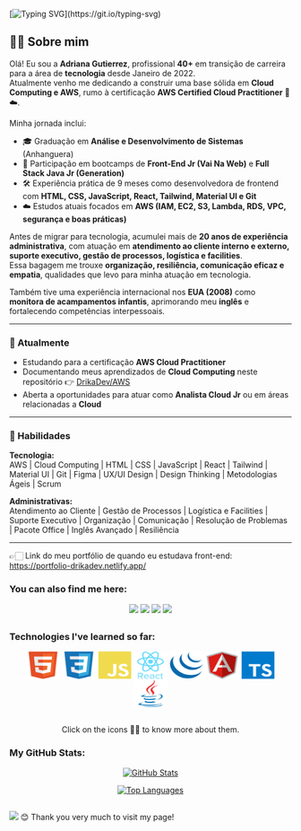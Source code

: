 [![Typing SVG](https://readme-typing-svg.herokuapp.com/?lines=Olá+Mundo!+Sou+Adriana+Gutierrez!;Seja+muito+bem+vinde+ao+meu+GitHub!;)](https://git.io/typing-svg)

## 👩‍💻 Sobre mim  

Olá! Eu sou a **Adriana Gutierrez**, profissional **40+** em transição de carreira para a área de **tecnologia** desde Janeiro de 2022.  
Atualmente venho me dedicando a construir uma base sólida em **Cloud Computing e AWS**, rumo à certificação **AWS Certified Cloud Practitioner** 🚀☁️.  

Minha jornada inclui:  
- 🎓 Graduação em **Análise e Desenvolvimento de Sistemas** (Anhanguera)  
- 🚀 Participação em bootcamps de **Front-End Jr (Vai Na Web)** e **Full Stack Java Jr (Generation)**  
- 🛠️ Experiência prática de 9 meses como desenvolvedora de frontend com **HTML, CSS, JavaScript, React, Tailwind, Material UI e Git**  
- ☁️ Estudos atuais focados em **AWS (IAM, EC2, S3, Lambda, RDS, VPC, segurança e boas práticas)**  

Antes de migrar para tecnologia, acumulei mais de **20 anos de experiência administrativa**, com atuação em **atendimento ao cliente interno e externo, suporte executivo, gestão de processos, logística e facilities**.  
Essa bagagem me trouxe **organização, resiliência, comunicação eficaz e empatia**, qualidades que levo para minha atuação em tecnologia.  

Também tive uma experiência internacional nos **EUA (2008)** como **monitora de acampamentos infantis**, aprimorando meu **inglês** e fortalecendo competências interpessoais.  

---

### 🚀 Atualmente
- Estudando para a certificação **AWS Cloud Practitioner**  
- Documentando meus aprendizados de **Cloud Computing** neste repositório 👉 [DrikaDev/AWS](https://github.com/DrikaDev/AWS)  
- Aberta a oportunidades para atuar como **Analista Cloud Jr** ou em áreas relacionadas a **Cloud**  

---

### 🔑 Habilidades

**Tecnologia:**  
AWS | Cloud Computing | HTML | CSS | JavaScript | React | Tailwind | Material UI | Git | Figma | UX/UI Design | Design Thinking | Metodologias Ágeis | Scrum  

**Administrativas:**  
Atendimento ao Cliente | Gestão de Processos | Logística e Facilities | Suporte Executivo | Organização | Comunicação | Resolução de Problemas | Pacote Office | Inglês Avançado | Resiliência  

---

👉🏻 Link do meu portfólio de quando eu estudava front-end: https://portfolio-drikadev.netlify.app/

### You can also find me here:
<div align="center">  
  <a href ="https://www.linkedin.com/in/adri-ana-gutierrez/"><img src="https://img.shields.io/badge/-LinkedIn-%230077B5?style=for-the-badge&logo=linkedin&logoColor=white" target="_blank"></a>
  <a href ="https://www.instagram.com/drika_guti_guti"><img src="https://img.shields.io/badge/-Instagram-%23E4405F?style=for-the-badge&logo=instagram&logoColor=white" target="_blank"></a>
  <a href ="mailto:adri.ana.gutierrez@hotmail.com"><img src="https://img.shields.io/badge/-Gmail-%23333?style=for-the-badge&logo=gmail&logoColor=white" target="_blank"></a>
  <a href ="https://wa.me/5511947126618"><img src="https://img.shields.io/badge/WhatsApp-25D366?style=for-the-badge&logo=whatsapp&logoColor=white" target="_blank"></a>
</div>

##
### Technologies I've learned so far:
<div align="center">
  <a href="https://www.w3schools.com/html/" target="_blank"><img align="center" alt="HTML" height="50" width="60" title="Html" src="https://raw.githubusercontent.com/devicons/devicon/master/icons/html5/html5-original.svg"></a>
  <a href="https://www.w3schools.com/css/" target="_blank"><img align="center" alt="CSS" height="50" width="60" title="CSS" src="https://raw.githubusercontent.com/devicons/devicon/master/icons/css3/css3-original.svg"></a>
  <a href="https://www.w3schools.com/js/" target="_blank"><img align="center" alt="JS" height="50" width="60" title="JavaScript" src="https://raw.githubusercontent.com/devicons/devicon/master/icons/javascript/javascript-plain.svg"></a>
  <a href="https://www.w3schools.com/react/" target="_blank"><img align="center" alt="React" height="50" width="60" title="React" src="https://github.com/devicons/devicon/blob/master/icons/react/react-original-wordmark.svg"></a>
  <a href="https://www.w3schools.com/jquery/" target="_blank"><img align="center" alt="JQuery" height="50" width="60" title="JQuery" src="https://github.com/devicons/devicon/blob/master/icons/jquery/jquery-original.svg"></a>
  <a href="https://www.w3schools.com/angular/" target="_blank"><img align="center" alt="Angular" height="50" width="60" title="Angular" src="https://github.com/devicons/devicon/blob/master/icons/angularjs/angularjs-original.svg"></a>
  <a href="https://www.w3schools.com/typescript/" target="_blank"><img align="center" alt="TypeScript" height="50" width="60" title="TypeScript" src="https://github.com/devicons/devicon/blob/master/icons/typescript/typescript-original.svg"></a>
  <a href="https://www.w3schools.com/java/" target="_blank"><img align="center" alt="Java" height="50" width="60" title="Java" src="https://github.com/devicons/devicon/blob/master/icons/java/java-original.svg"></a>
  <br><br>
  <p>Click on the icons ☝🏻 to know more about them.</p>
</div>

### My GitHub Stats:
<div align="center">
<a href="https://github.com/DrikaDev"><img width ="40%" src="https://github-readme-streak-stats.herokuapp.com/?user=drikadev&stroke=ffffff&background=1c1917&ring=0891b2&fire=0891b2&currStreakNum=ffffff&currStreakLabel=0891b2&sideNums=ffffff&sideLabels=ffffff&dates=ffffff&hide_border=true" alt="GitHub Stats"/></a>

<a href="https://github.com/DrikaDev"><img width ="40%" src="https://github-readme-stats.vercel.app/api/top-langs/?username=drikadev&langs_count=10&title_color=0891b2&text_color=ffffff&icon_color=0891b2&bg_color=1c1917&hide_border=true&locale=en&custom_title=Top%20%Languages" alt="Top Languages" /></a>
</div>

##
![](https://komarev.com/ghpvc/?username=DrikaDev)
😊 Thank you very much to visit my page!
